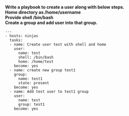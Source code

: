 **Write a playbook to create a user along with below steps.  
Home directory as /home/username  
Provide shell /bin/bash  
Create a group and add user into that group.**

```
---
- hosts: ninjas
  tasks:
  - name: Create user test with shell and home
    user:
      name: test
      shell: /bin/bash
      home: /home/test
    become: yes
  - name: create new group test1
    group:
      name: test1
      state: present
    become: yes
  - name: Add test user to test1 group
    user:
      name: test
      group: test1
    become: yes
```



